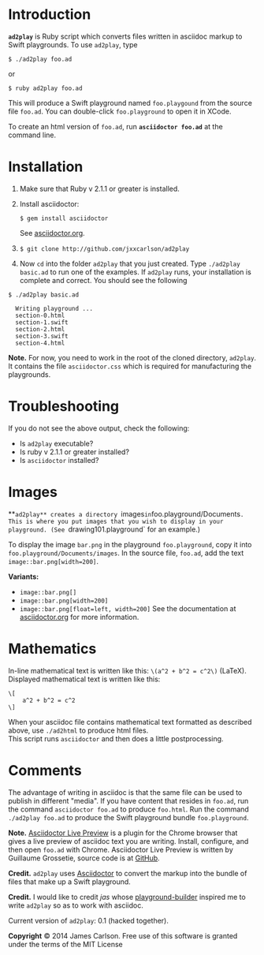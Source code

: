 
# Introduction

**`ad2play`** is Ruby script which converts
files written in asciidoc markup 
to Swift playgrounds. To use `ad2play`,
type

`$ ./ad2play foo.ad`

or 

`$ ruby ad2play foo.ad`

This will produce a Swift playground named `foo.playgound` from the source  file `foo.ad`.
You can double-click `foo.playground` to open it in XCode.  

To create an html version
of `foo.ad`, run **`asciidoctor foo.ad`** at the command line.  

# Installation

1. Make sure that Ruby v 2.1.1 or greater is installed.  

2. Install asciidoctor:

   `$ gem install asciidoctor` 

    See [asciidoctor.org](http://asciidoctor.org). 

3. `$ git clone http://github.com/jxxcarlson/ad2play`

4. Now `cd` into the folder `ad2play` that you just created.  Type `./ad2play basic.ad` to run one of the examples. If `ad2play` runs, your installation is complete and correct. You should see the following
 
```
$ ./ad2play basic.ad

  Writing playground ...
  section-0.html
  section-1.swift
  section-2.html
  section-3.swift
  section-4.html
```

**Note.** For now, you need to work in the root of the cloned  directory, `ad2play`.  
It contains the file `asciidoctor.css` which is required for manufacturing
the playgrounds.

# Troubleshooting

If you do not see the above output, check the following:
- Is `ad2play` executable?
- Is ruby v 2.1.1 or greater installed?
- Is `asciidoctor` installed?


# Images

**`ad2play** creates a directory `images` in `foo.playground/Documents`.  
This is where you put images that you wish to display in your playground.
(See `drawing101.playground` for an example.) 

To display the image `bar.png` in the playground `foo.playground`, 
copy it  into
`foo.playground/Documents/images`.  In the source file, `foo.ad`,
add the text `image::bar.png[width=200]`.  

**Variants:**
- `image::bar.png[]`
- `image::bar.png[width=200]`
- `image::bar.png[float=left, width=200]`
See the documentation at [asciidoctor.org](http://asciidoctor.org)
for more information.

# Mathematics

In-line mathematical text is written like this:
`\(a^2 + b^2 = c^2\)` (LaTeX). Displayed mathematical
text is written like this:
```
\[
    a^2 + b^2 = c^2
\]
```

When your asciidoc file contains 
mathematical text formatted as described
above, use `./ad2html` to produce html files.  
This script runs `asciidoctor` and then does
a little postprocessing.

# Comments

The advantage of writing in asciidoc is that 
the same file can be used to publish in
different "media". If you have content that
 resides in `foo.ad`,
run the command `asciidoctor foo.ad`
to produce `foo.html`.  Run
the command  `./ad2play foo.ad`
to produce the Swift playground bundle
`foo.playground`. 

**Note.** [Asciidoctor Live Preview](http://chrome.google.com/webstore/detail/asciidoctorjs-live-previe/iaalpfgpbocpdfblpnhhgllgbdbchmia)
is a plugin for the Chrome browser that gives a live preview of asciidoc text you are writing.  Install,
configure, and then open `foo.ad` with Chrome.  Asciidoctor Live Preview is written by Guillaume Grossetie, source code is at
[GitHub](https://github.com/asciidoctor/asciidoctor-chrome-extension).

**Credit.** `ad2play` uses [Asciidoctor](http://asciidoctor.org) to 
convert the markup into the bundle of files
that make up a Swift playground.  

**Credit.** I would like to credit *jas*
whose [playground-builder](http://github.com/jas/swift-playground-builder)
inspired me to write `ad2play` so as to work with asciidoc.  

Current version of `ad2play`: 0.1 (hacked together).

**Copyright** :copyright: 2014 James Carlson. Free use of this software is granted under the terms of the MIT License

